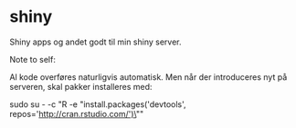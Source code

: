 # shiny
Shiny apps og andet godt til min shiny server.

Note to self:

Al kode overføres naturligvis automatisk. Men når der introduceres 
nyt på serveren, skal pakker installeres med:

sudo su - -c "R -e \"install.packages('devtools', repos='http://cran.rstudio.com/')\""
